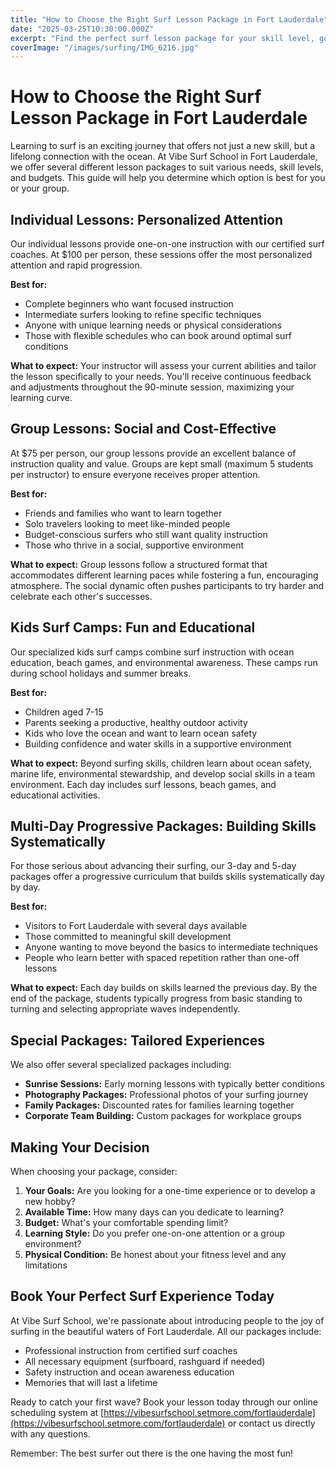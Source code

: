 ```yaml
---
title: "How to Choose the Right Surf Lesson Package in Fort Lauderdale"
date: "2025-03-25T10:30:00.000Z"
excerpt: "Find the perfect surf lesson package for your skill level, goals, and budget with our comprehensive guide to Vibe Surf School's offerings."
coverImage: "/images/surfing/IMG_6216.jpg"
---
```


# How to Choose the Right Surf Lesson Package in Fort Lauderdale

Learning to surf is an exciting journey that offers not just a new skill, but a lifelong connection with the ocean. At Vibe Surf School in Fort Lauderdale, we offer several different lesson packages to suit various needs, skill levels, and budgets. This guide will help you determine which option is best for you or your group.

## Individual Lessons: Personalized Attention

Our individual lessons provide one-on-one instruction with our certified surf coaches. At $100 per person, these sessions offer the most personalized attention and rapid progression.

**Best for:**
- Complete beginners who want focused instruction
- Intermediate surfers looking to refine specific techniques
- Anyone with unique learning needs or physical considerations
- Those with flexible schedules who can book around optimal surf conditions

**What to expect:** Your instructor will assess your current abilities and tailor the lesson specifically to your needs. You'll receive continuous feedback and adjustments throughout the 90-minute session, maximizing your learning curve.

## Group Lessons: Social and Cost-Effective

At $75 per person, our group lessons provide an excellent balance of instruction quality and value. Groups are kept small (maximum 5 students per instructor) to ensure everyone receives proper attention.

**Best for:**
- Friends and families who want to learn together
- Solo travelers looking to meet like-minded people
- Budget-conscious surfers who still want quality instruction
- Those who thrive in a social, supportive environment

**What to expect:** Group lessons follow a structured format that accommodates different learning paces while fostering a fun, encouraging atmosphere. The social dynamic often pushes participants to try harder and celebrate each other's successes.

## Kids Surf Camps: Fun and Educational

Our specialized kids surf camps combine surf instruction with ocean education, beach games, and environmental awareness. These camps run during school holidays and summer breaks.

**Best for:**
- Children aged 7-15
- Parents seeking a productive, healthy outdoor activity
- Kids who love the ocean and want to learn ocean safety
- Building confidence and water skills in a supportive environment

**What to expect:** Beyond surfing skills, children learn about ocean safety, marine life, environmental stewardship, and develop social skills in a team environment. Each day includes surf lessons, beach games, and educational activities.

## Multi-Day Progressive Packages: Building Skills Systematically

For those serious about advancing their surfing, our 3-day and 5-day packages offer a progressive curriculum that builds skills systematically day by day.

**Best for:**
- Visitors to Fort Lauderdale with several days available
- Those committed to meaningful skill development
- Anyone wanting to move beyond the basics to intermediate techniques
- People who learn better with spaced repetition rather than one-off lessons

**What to expect:** Each day builds on skills learned the previous day. By the end of the package, students typically progress from basic standing to turning and selecting appropriate waves independently.

## Special Packages: Tailored Experiences

We also offer several specialized packages including:

- **Sunrise Sessions:** Early morning lessons with typically better conditions
- **Photography Packages:** Professional photos of your surfing journey
- **Family Packages:** Discounted rates for families learning together
- **Corporate Team Building:** Custom packages for workplace groups

## Making Your Decision

When choosing your package, consider:

1. **Your Goals:** Are you looking for a one-time experience or to develop a new hobby?
2. **Available Time:** How many days can you dedicate to learning?
3. **Budget:** What's your comfortable spending limit?
4. **Learning Style:** Do you prefer one-on-one attention or a group environment?
5. **Physical Condition:** Be honest about your fitness level and any limitations

## Book Your Perfect Surf Experience Today

At Vibe Surf School, we're passionate about introducing people to the joy of surfing in the beautiful waters of Fort Lauderdale. All our packages include:

- Professional instruction from certified surf coaches
- All necessary equipment (surfboard, rashguard if needed)
- Safety instruction and ocean awareness education
- Memories that will last a lifetime

Ready to catch your first wave? Book your lesson today through our online scheduling system at [https://vibesurfschool.setmore.com/fortlauderdale](https://vibesurfschool.setmore.com/fortlauderdale) or contact us directly with any questions.

Remember: The best surfer out there is the one having the most fun!
